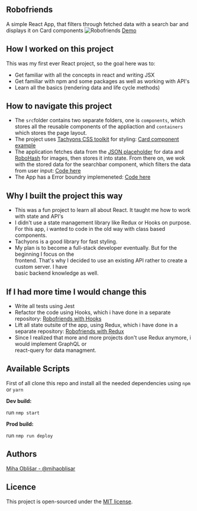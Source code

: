 ## Robofriends
A simple React App, that filters through fetched data with a search bar and displays it on Card components
![Robofriends](https://i.imgur.com/goWtZ03.png)
[Demo](https://obleey.github.io/robofriends/)

## How I worked on this project  

This was my first ever React project, so the goal here was to:
- Get familiar with all the concepts in react and writing JSX  
- Get familiar with npm and some packages as well as working with API's
- Learn all the basics (rendering data and life cycle methods)
## How to navigate this project  
- The `src`folder contains two separate folders, one is `components`, which stores all the reusable components of the appliaction and `containers` which stores the page layout.
- The project uses [Tachyons CSS toolkit](https://tachyons.io/) for styling: [Card component example](https://github.com/obleey/robofriends/blob/main/src/Components/Card.js)
- The application fetches data from the [JSON placeholder](https://jsonplaceholder.typicode.com/users) for data and [RoboHash](https://robohash.org/) for images, then stores it into state. From there on, we wok with the stored data for the searchbar component, which filters the data from user input: [Code here](https://github.com/obleey/robofriends/blob/main/src/Containers/App.js)
- The App has a Error boundry implemeneted: [Code here](https://github.com/obleey/robofriends/blob/main/src/Components/ErrorBoundry.js)
## Why I built the project this way  
- This was a fun project to learn all about React. It taught me how to work with state and API's
- I didn't use a state management library like Redux or Hooks on purpose. For this app, i wanted to code in the old way with class based components.
- Tachyons is a good library for fast styling.  
- My plan is to become a full-stack developer eventually. But for the beginning I focus on the  
frontend. That's why I decided to use an existing API rather to create a custom server. I have  
basic backend knowledge as well.  

## If I had more time I would change this  
- Write all tests using Jest
- Refactor the code using Hooks, which i have done in a separate repository: [Robofriends with Hooks](https://github.com/obleey/robofriends-hooks)
- Lift all state outsite of the app, using Redux, which i have done in a separate repository: [Robofriends with Redux](https://github.com/obleey/robofriends-redux)
- Since I realized that more and more projects don't use Redux anymore, i would implement GraphQL or  
react-query for data managment.
 
## Available Scripts  
First of all clone this repo and install all the needed dependencies using `npm` or `yarn`

**Dev build:**

run  `nmp start`

**Prod build:**

run  `nmp run deploy`

## Authors
[Miha Oblišar - @mihaoblisar](www.linkedin.com/in/miha-obli%C5%A1ar-8b177610a)

## Licence
This project is open-sourced under the [MIT license](https://opensource.org/licenses/MIT).

